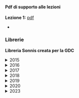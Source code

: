#### Pdf di supporto alle lezioni

**Lezione 1:** [pdf](assets/docs/Part1-2022.pdf)

-
### Librerie

**Libreria Sonnis creata per la GDC**
<details>
  <summary>2015</summary>

Torrent: [GameAudioGDCPart1.torrent](https://sonniss.com/GameAudioGDC.torrent)
Mirror: 
	[SonnissGDC2015AudioBundlePart1of5.zip](https://hephaestus.feralhosting.com/sonniss/Sonniss.com%20-%20GDC%20-%20Game%20Audio%20Bundle%201of5.zip)  
	[SonnissGDC2015AudioBundlePart2of5.zip](https://hephaestus.feralhosting.com/sonniss/Sonniss.com%20-%20GDC%20-%20Game%20Audio%20Bundle%202of5.zip)  
	[SonnissGDC2015AudioBundlePart3of5.zip](https://hephaestus.feralhosting.com/sonniss/Sonniss.com%20-%20GDC%20-%20Game%20Audio%20Bundle%203of5.zip)  
	[SonnissGDC2015AudioBundlePart4of5.zip](https://hephaestus.feralhosting.com/sonniss/Sonniss.com%20-%20GDC%20-%20Game%20Audio%20Bundle%204of5.zip)  
	[SonnissGDC2015AudioBundlePart5of5.zip](https://hephaestus.feralhosting.com/sonniss/Sonniss.com%20-%20GDC%20-%20Game%20Audio%20Bundle%205of5.zip)
</details>
<details>
  <summary>2016</summary>

Torrent: [GameAudioGDCPart2.torrent](https://sonniss.com/GameAudioGDCPart2.torrent)
Mirror:
	[SonnissGDC2016AudioBundlePart1of6.zip](https://hephaestus.feralhosting.com/sonniss/Sonniss.com%20-%20GDC%202016-%20Game%20Audio%20Bundle%20Part%201of6.zip)  
	[SonnissGDC2016AudioBundlePart2of6.zip](https://hephaestus.feralhosting.com/sonniss/Sonniss.com%20-%20GDC%202016-%20Game%20Audio%20Bundle%20Part%202of6.zip)  
	[SonnissGDC2016AudioBundlePart3of6.zip](https://hephaestus.feralhosting.com/sonniss/Sonniss.com%20-%20GDC%202016-%20Game%20Audio%20Bundle%20Part%203of6.zip)  
	[SonnissGDC2016AudioBundlePart4of6.zip](https://hephaestus.feralhosting.com/sonniss/Sonniss.com%20-%20GDC%202016-%20Game%20Audio%20Bundle%20Part%204of6.zip)  
	[SonnissGDC2016AudioBundlePart5of6.zip](https://hephaestus.feralhosting.com/sonniss/Sonniss.com%20-%20GDC%202016-%20Game%20Audio%20Bundle%20Part%205of6.zip)  
	[SonnissGDC2016AudioBundlePart6of6.zip](https://hephaestus.feralhosting.com/sonniss/Sonniss.com%20-%20GDC%202016-%20Game%20Audio%20Bundle%20Part%206of6.zip)  
</details>
<details>
  <summary>2017</summary>

Torrent: [GameAudioGDCPart3.torrent](https://sonniss.com/GameAudioGDCPart3.torrent)
Mirror:
	[SonnissGDC2017AudioBundlePart1of9.zip](https://hephaestus.feralhosting.com/sonniss/Sonniss.com%20-%20GDC%202017%20-%20Game%20Audio%20Bundle%20Part%201of9.zip)  
	[SonnissGDC2017AudioBundlePart2of9.zip](https://hephaestus.feralhosting.com/sonniss/Sonniss.com%20-%20GDC%202017%20-%20Game%20Audio%20Bundle%20Part%202of9.zip)  
	[SonnissGDC2017AudioBundlePart3of9.zip](https://hephaestus.feralhosting.com/sonniss/Sonniss.com%20-%20GDC%202017%20-%20Game%20Audio%20Bundle%20Part%203of9.zip)  
	[SonnissGDC2017AudioBundlePart4of9.zip](https://hephaestus.feralhosting.com/sonniss/Sonniss.com%20-%20GDC%202017%20-%20Game%20Audio%20Bundle%20Part%204of9.zip)  
	[SonnissGDC2017AudioBundlePart5of9.zip](https://hephaestus.feralhosting.com/sonniss/Sonniss.com%20-%20GDC%202017%20-%20Game%20Audio%20Bundle%20Part%205of9.zip)  
	[SonnissGDC2017AudioBundlePart6of9.zip](https://hephaestus.feralhosting.com/sonniss/Sonniss.com%20-%20GDC%202017%20-%20Game%20Audio%20Bundle%20Part%206of9.zip)  
	[SonnissGDC2017AudioBundlePart7of9.zip](https://hephaestus.feralhosting.com/sonniss/Sonniss.com%20-%20GDC%202017%20-%20Game%20Audio%20Bundle%20Part%207of9.zip)  
	[SonnissGDC2017AudioBundlePart8of9.zip](https://hephaestus.feralhosting.com/sonniss/Sonniss.com%20-%20GDC%202017%20-%20Game%20Audio%20Bundle%20Part%208of9.zip)  
	[SonnissGDC2017AudioBundlePart9of9.zip](https://hephaestus.feralhosting.com/sonniss/Sonniss.com%20-%20GDC%202017%20-%20Game%20Audio%20Bundle%20Part%209of9.zip)
</details>
<details>
  <summary>2018</summary>

Torrent: [GameAudioGDCPart4.torrent](https://sonniss.com/GameAudioGDCPart4.torrent)
Mirror:
	[SonnissGDC2018AudioBundlePart1of8.zip](https://hephaestus.feralhosting.com/sonniss/Sonniss.com%20-%20GDC%202018%20-%20Game%20Audio%20Bundle%20Part%201of8.zip)  
	[SonnissGDC2018AudioBundlePart2of8.zip](https://hephaestus.feralhosting.com/sonniss/Sonniss.com%20-%20GDC%202018%20-%20Game%20Audio%20Bundle%20Part%202of8.zip)  
	[SonnissGDC2018AudioBundlePart3of8.zip](https://hephaestus.feralhosting.com/sonniss/Sonniss.com%20-%20GDC%202018%20-%20Game%20Audio%20Bundle%20Part%203of8.zip)  
	[SonnissGDC2018AudioBundlePart4of8.zip](https://hephaestus.feralhosting.com/sonniss/Sonniss.com%20-%20GDC%202018%20-%20Game%20Audio%20Bundle%20Part%204of8.zip)  
	[SonnissGDC2018AudioBundlePart5of8.zip](https://hephaestus.feralhosting.com/sonniss/Sonniss.com%20-%20GDC%202018%20-%20Game%20Audio%20Bundle%20Part%205of8.zip)  
	[SonnissGDC2018AudioBundlePart6of8.zip](https://hephaestus.feralhosting.com/sonniss/Sonniss.com%20-%20GDC%202018%20-%20Game%20Audio%20Bundle%20Part%206of8.zip)  
	[SonnissGDC2018AudioBundlePart7of8.zip](https://hephaestus.feralhosting.com/sonniss/Sonniss.com%20-%20GDC%202018%20-%20Game%20Audio%20Bundle%20Part%207of8.zip)  
	[SonnissGDC2018AudioBundlePart8of8.zip](https://hephaestus.feralhosting.com/sonniss/Sonniss.com%20-%20GDC%202018%20-%20Game%20Audio%20Bundle%20Part%208of8.zip)
</details>
<details>
  <summary>2019</summary>

Torrent: [GameAudioGDCPart5.torrent](https://sonniss.com/GameAudioGDCPart5.torrent)
Mirror:
	[SonnissGDC2019AudioBundlePart1of8.zip](https://hephaestus.feralhosting.com/sonniss/Sonniss.com%20-%20GDC%202019%20-%20Game%20Audio%20Bundle%20Part%201of8.zip)  
	[SonnissGDC2019AudioBundlePart2of8.zip](https://hephaestus.feralhosting.com/sonniss/Sonniss.com%20-%20GDC%202019%20-%20Game%20Audio%20Bundle%20Part%202of8.zip)  
	[SonnissGDC2019AudioBundlePart3of8.zip](https://hephaestus.feralhosting.com/sonniss/Sonniss.com%20-%20GDC%202019%20-%20Game%20Audio%20Bundle%20Part%203of8.zip)  
	[SonnissGDC2019AudioBundlePart4of8.zip](https://hephaestus.feralhosting.com/sonniss/Sonniss.com%20-%20GDC%202019%20-%20Game%20Audio%20Bundle%20Part%204of8.zip)  
	[SonnissGDC2019AudioBundlePart5of8.zip](https://hephaestus.feralhosting.com/sonniss/Sonniss.com%20-%20GDC%202019%20-%20Game%20Audio%20Bundle%20Part%205of8.zip)  
	[SonnissGDC2019AudioBundlePart6of8.zip](https://hephaestus.feralhosting.com/sonniss/Sonniss.com%20-%20GDC%202019%20-%20Game%20Audio%20Bundle%20Part%206of8.zip)  
	[SonnissGDC2019AudioBundlePart7of8.zip](https://hephaestus.feralhosting.com/sonniss/Sonniss.com%20-%20GDC%202019%20-%20Game%20Audio%20Bundle%20Part%207of8.zip)  
	[SonnissGDC2019AudioBundlePart8of8.zip](https://hephaestus.feralhosting.com/sonniss/Sonniss.com%20-%20GDC%202019%20-%20Game%20Audio%20Bundle%20Part%208of8.zip)
</details>
<details>
  <summary>2020</summary>

Torrent: [GameAudioGDCPart6.torrent](https://sonniss.com/GameAudioGDCPart6.torrent)
Mirror:
	[SonnissGDC2020AudioBundlePart1of14.zip](https://hephaestus.feralhosting.com/sonniss/Sonniss.com%20-%20GDC%202020%20-%20Game%20Audio%20Bundle%20Part1of14.zip)  
	[SonnissGDC2020AudioBundlePart2of14.zip](https://hephaestus.feralhosting.com/sonniss/Sonniss.com%20-%20GDC%202020%20-%20Game%20Audio%20Bundle%20Part2of14.zip)  
	[SonnissGDC2020AudioBundlePart3of14.zip](https://hephaestus.feralhosting.com/sonniss/Sonniss.com%20-%20GDC%202020%20-%20Game%20Audio%20Bundle%20Part3of14.zip)  
	[SonnissGDC2020AudioBundlePart4of14.zip](https://hephaestus.feralhosting.com/sonniss/Sonniss.com%20-%20GDC%202020%20-%20Game%20Audio%20Bundle%20Part4of14.zip)  
	[SonnissGDC2020AudioBundlePart5of14.zip](https://hephaestus.feralhosting.com/sonniss/Sonniss.com%20-%20GDC%202020%20-%20Game%20Audio%20Bundle%20Part5of14.zip)  
	[SonnissGDC2020AudioBundlePart6of14.zip](https://hephaestus.feralhosting.com/sonniss/Sonniss.com%20-%20GDC%202020%20-%20Game%20Audio%20Bundle%20Part6of14.zip)  
	[SonnissGDC2020AudioBundlePart7of14.zip](https://hephaestus.feralhosting.com/sonniss/Sonniss.com%20-%20GDC%202020%20-%20Game%20Audio%20Bundle%20Part7of14.zip)  
	[SonnissGDC2020AudioBundlePart8of14.zip](https://hephaestus.feralhosting.com/sonniss/Sonniss.com%20-%20GDC%202020%20-%20Game%20Audio%20Bundle%20Part8of14.zip)  
	[SonnissGDC2020AudioBundlePart9of14.zip](https://hephaestus.feralhosting.com/sonniss/Sonniss.com%20-%20GDC%202020%20-%20Game%20Audio%20Bundle%20Part9of14.zip)  
	[SonnissGDC2020AudioBundlePart10of14.zip](https://hephaestus.feralhosting.com/sonniss/Sonniss.com%20-%20GDC%202020%20-%20Game%20Audio%20Bundle%20Part10of14.zip)  
	[SonnissGDC2020AudioBundlePart11of14.zip](https://hephaestus.feralhosting.com/sonniss/Sonniss.com%20-%20GDC%202020%20-%20Game%20Audio%20Bundle%20Part11of14.zip)  
	[SonnissGDC2020AudioBundlePart12of14.zip](https://hephaestus.feralhosting.com/sonniss/Sonniss.com%20-%20GDC%202020%20-%20Game%20Audio%20Bundle%20Part12of14.zip)  
	[SonnissGDC2020AudioBundlePart13of14.zip](https://hephaestus.feralhosting.com/sonniss/Sonniss.com%20-%20GDC%202020%20-%20Game%20Audio%20Bundle%20Part13of14.zip)  
	[SonnissGDC2020AudioBundlePart14of14.zip](https://hephaestus.feralhosting.com/sonniss/Sonniss.com%20-%20GDC%202020%20-%20Game%20Audio%20Bundle%20Part14of14.zip)
</details>

<details>
  <summary>2023</summary>  
Torrent:
Mirror:
	[Sonniss.com-GDC2023-GameAudioBundle1of14.zip](https://hephaestus.feralhosting.com/sonniss/Sonniss.com-GDC2023-GameAudioBundle1of14.zip)  
	[Sonniss.com-GDC2023-GameAudioBundle2of14.zip](https://hephaestus.feralhosting.com/sonniss/Sonniss.com-GDC2023-GameAudioBundle2of14.zip)  
	[Sonniss.com-GDC2023-GameAudioBundle3of14.zip](https://hephaestus.feralhosting.com/sonniss/Sonniss.com-GDC2023-GameAudioBundle3of14.zip)  
	[Sonniss.com-GDC2023-GameAudioBundle4of14.zip](https://hephaestus.feralhosting.com/sonniss/Sonniss.com-GDC2023-GameAudioBundle4of14.zip)  
	[Sonniss.com-GDC2023-GameAudioBundle5of14.zip](https://hephaestus.feralhosting.com/sonniss/Sonniss.com-GDC2023-GameAudioBundle5of14.zip)  
	[Sonniss.com-GDC2023-GameAudioBundle6of14.zip](https://hephaestus.feralhosting.com/sonniss/Sonniss.com-GDC2023-GameAudioBundle6of14.zip)  
	[Sonniss.com-GDC2023-GameAudioBundle7of14.zip](https://hephaestus.feralhosting.com/sonniss/Sonniss.com-GDC2023-GameAudioBundle7of14.zip)  
	[Sonniss.com-GDC2023-GameAudioBundle8of14.zip](https://hephaestus.feralhosting.com/sonniss/Sonniss.com-GDC2023-GameAudioBundle8of14.zip)  
	[Sonniss.com-GDC2023-GameAudioBundle9of14.zip](https://hephaestus.feralhosting.com/sonniss/Sonniss.com-GDC2023-GameAudioBundle9of14.zip)  
	[Sonniss.com-GDC2023-GameAudioBundle10of14.zip](https://hephaestus.feralhosting.com/sonniss/Sonniss.com-GDC2023-GameAudioBundle10of14.zip)  
	[Sonniss.com-GDC2023-GameAudioBundle11of14.zip](https://hephaestus.feralhosting.com/sonniss/Sonniss.com-GDC2023-GameAudioBundle11of14.zip)  
	[Sonniss.com-GDC2023-GameAudioBundle12of14.zip](https://hephaestus.feralhosting.com/sonniss/Sonniss.com-GDC2023-GameAudioBundle12of14.zip)  
	[Sonniss.com-GDC2023-GameAudioBundle13of14.zip](https://hephaestus.feralhosting.com/sonniss/Sonniss.com-GDC2023-GameAudioBundle13of14.zip)  
	[Sonniss.com-GDC2023-GameAudioBundle14of14.zip](https://hephaestus.feralhosting.com/sonniss/Sonniss.com-GDC2023-GameAudioBundle14of14.zip)
</details>

